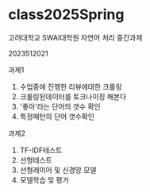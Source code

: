# class2025Spring
고려대학교 SWAI대학원 자연어 처리 중간과제

2023512021


과제1
1. 수업중에 진행한 리뷰에대한 크롤링
2. 크롤링된데이터를 토크나이징 해본다
3. '좋아'라는 단어의 갯수 확인
4. 특정패턴의 단어 갯수확인

과제2
1. TF-IDF테스트
2. 선형테스트
3. 선형레이어 및 신경망 모델
4. 모델학습 및 평가
   
